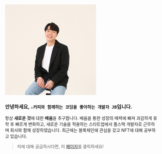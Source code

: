 <img src="./images/jb.png" alt="JB" width="300"/>

### 안녕하세요, `☕️커피와 함께하는 코딩을 좋아하는 개발자 JB`입니다.

 항상 **새로운 것**에 대한 **배움**을 추구합니다. 배움을 통한 성장의 매력에 빠져 과감하게 휴학 후 빠르게 변화하고, 새로운 기술을 적용하는 스타트업에서 풀스택 개발자로 근무하며 회사와 함께 성장하였습니다. 최근에는 블록체인에 관심을 갖고 NFT에 대해 공부하고 있습니다. 
 
 > 저에 대해 궁금하시다면, 이 [페이지](https://distinct-bulb-c95.notion.site/Developer-JB-768117abd53749a49bb5c38e71d99af1)를 클릭하세요!
